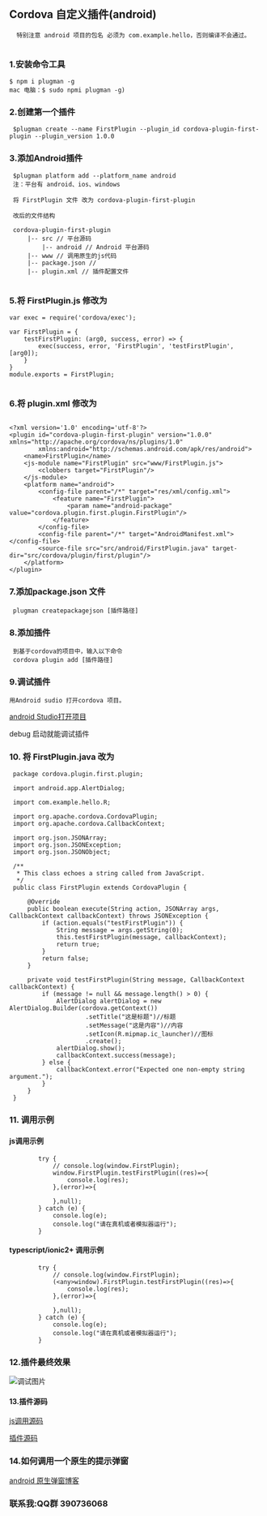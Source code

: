 ## Cordova 自定义插件(android)
````
  特别注意 android 项目的包名 必须为 com.example.hello，否则编译不会通过。
  
````
### 1.安装命令工具
````
$ npm i plugman -g
mac 电脑：$ sudo npmi plugman -g)
````
### 2.创建第一个插件
````
 $plugman create --name FirstPlugin --plugin_id cordova-plugin-first-plugin --plugin_version 1.0.0

````
### 3.添加Android插件
````
 $plugman platform add --platform_name android  
 注：平台有 android、ios、windows
 
 将 FirstPlugin 文件 改为 cordova-plugin-first-plugin

 改后的文件结构

 cordova-plugin-first-plugin
     |-- src // 平台源码
         |-- android // Android 平台源码
     |-- www // 调用原生的js代码 
     |-- package.json // 
     |-- plugin.xml // 插件配置文件   
  
````

### 5.将 FirstPlugin.js 修改为

````
var exec = require('cordova/exec');

var FirstPlugin = {
    testFirstPlugin: (arg0, success, error) => {
        exec(success, error, 'FirstPlugin', 'testFirstPlugin', [arg0]);
    }
}
module.exports = FirstPlugin;


````

### 6.将 plugin.xml 修改为

````

<?xml version='1.0' encoding='utf-8'?>
<plugin id="cordova-plugin-first-plugin" version="1.0.0" xmlns="http://apache.org/cordova/ns/plugins/1.0"
        xmlns:android="http://schemas.android.com/apk/res/android">
    <name>FirstPlugin</name>
    <js-module name="FirstPlugin" src="www/FirstPlugin.js">
        <clobbers target="FirstPlugin"/>
    </js-module>
    <platform name="android">
        <config-file parent="/*" target="res/xml/config.xml">
            <feature name="FirstPlugin">
                <param name="android-package" value="cordova.plugin.first.plugin.FirstPlugin"/>
            </feature>
        </config-file>
        <config-file parent="/*" target="AndroidManifest.xml"></config-file>
        <source-file src="src/android/FirstPlugin.java" target-dir="src/cordova/plugin/first/plugin"/>
    </platform>
</plugin>

````

### 7.添加package.json 文件

````
 plugman createpackagejson [插件路径]

````

### 8.添加插件
````
 到基于cordova的项目中，输入以下命令
 cordova plugin add [插件路径]
````
### 9.调试插件
````
用Android sudio 打开cordova 项目。

````
[android Studio打开项目](https://blog.csdn.net/m0_37609394/article/details/83377509)

debug 启动就能调试插件

### 10. 将 FirstPlugin.java 改为
```
 package cordova.plugin.first.plugin;
 
 import android.app.AlertDialog;
 
 import com.example.hello.R;
 
 import org.apache.cordova.CordovaPlugin;
 import org.apache.cordova.CallbackContext;
 
 import org.json.JSONArray;
 import org.json.JSONException;
 import org.json.JSONObject;
 
 /**
  * This class echoes a string called from JavaScript.
  */
 public class FirstPlugin extends CordovaPlugin {
 
     @Override
     public boolean execute(String action, JSONArray args, CallbackContext callbackContext) throws JSONException {
         if (action.equals("testFirstPlugin")) {
             String message = args.getString(0);
             this.testFirstPlugin(message, callbackContext);
             return true;
         }
         return false;
     }
 
     private void testFirstPlugin(String message, CallbackContext callbackContext) {
         if (message != null && message.length() > 0) {
             AlertDialog alertDialog = new AlertDialog.Builder(cordova.getContext())
                     .setTitle("这是标题")//标题
                     .setMessage("这是内容")//内容
                     .setIcon(R.mipmap.ic_launcher)//图标
                     .create();
             alertDialog.show();
             callbackContext.success(message);
         } else {
             callbackContext.error("Expected one non-empty string argument.");
         }
     }
 }

```


### 11. 调用示例
#### js调用示例
````
        try {
            // console.log(window.FirstPlugin);
            window.FirstPlugin.testFirstPlugin((res)=>{
                console.log(res);
            },(error)=>{

            },null);
        } catch (e) {
            console.log(e);
            console.log("请在真机或者模拟器运行");
        }
````
#### typescript/ionic2+ 调用示例
````
        try {
            // console.log(window.FirstPlugin);
            (<any>window).FirstPlugin.testFirstPlugin((res)=>{
                console.log(res);
            },(error)=>{

            },null);
        } catch (e) {
            console.log(e);
            console.log("请在真机或者模拟器运行");
        }
````
### 12.插件最终效果
![调试图片](../img/cordova-plugin-first-plugin/success-img.png)

#### 13.插件源码

[js调用源码](./example) 

[插件源码](../cordova-plugin-first-plugin) 

### 14.如何调用一个原生的提示弹窗

[android 原生弹窗博客](https://blog.csdn.net/qq_35698774/article/details/79779238)

### 联系我:QQ群 390736068




